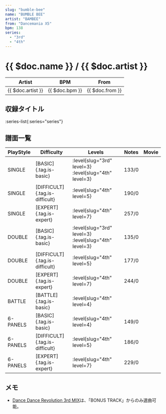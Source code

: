 ```yaml
---
slug: "bumble-bee"
name: "BUMBLE BEE"
artist: "BAMBEE"
from: "Dancemania X5"
bpm: 138
series:
  - "3rd"
  - "4th"
---
```


# {{ $doc.name }} / {{ $doc.artist }}

|Artist|BPM|From|
|------|---|----|
|{{ $doc.artist }}|{{ $doc.bpm }}|{{ $doc.from }}|

## 収録タイトル

:series-list{:series="series"}

## 譜面一覧

|PlayStyle|Difficulty|Levels|Notes|Movie|
|---------|----------|------|-----|-----|
|SINGLE|[BASIC]{.tag.is-basic}|:level{slug="3rd" level=3} :level{slug="4th" level=3}|133/0||
|SINGLE|[DIFFICULT]{.tag.is-difficult}|:level{slug="4th" level=5}|190/0||
|SINGLE|[EXPERT]{.tag.is-expert}|:level{slug="4th" level=7}|257/0||
|DOUBLE|[BASIC]{.tag.is-basic}|:level{slug="3rd" level=3} :level{slug="4th" level=3}|135/0||
|DOUBLE|[DIFFICULT]{.tag.is-difficult}|:level{slug="4th" level=5}|177/0||
|DOUBLE|[EXPERT]{.tag.is-expert}|:level{slug="4th" level=7}|244/0||
|BATTLE|[BATTLE]{.tag.is-basic}|:level{slug="4th" level=4}|||
|6-PANELS|[BASIC]{.tag.is-basic}|:level{slug="4th" level=4}|149/0||
|6-PANELS|[DIFFICULT]{.tag.is-difficult}|:level{slug="4th" level=5}|186/0||
|6-PANELS|[EXPERT]{.tag.is-expert}|:level{slug="4th" level=7}|229/0||

## メモ

- [Dance Dance Revolution 3rd MIX](/series/3rd)は、「BONUS TRACK」からのみ選曲可能。
